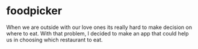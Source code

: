 # foodpicker

When we are outside with our love ones its really hard to make decision on where to eat. 
With that problem, I decided to make an app that could help us in choosing which restaurant to eat.
